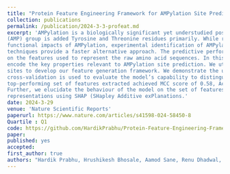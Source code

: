 ```yaml
---
title: "Protein Feature Engineering Framework for AMPylation Site Prediction"
collection: publications
permalink: /publication/2024-3-3-profeat.md
excerpt: 'AMPylation is a biologically significant yet understudied post-translational modification where an adenosine monophosphate
(AMP) group is added Tyrosine and Threonine residues primarily. While recent work has illuminated the prevalence and
functional impacts of AMPylation, experimental identification of AMPylation sites remains challenging. Computational prediction
techniques provide a faster alternative approach. The predictive performance of machine learning models is highly dependent
on the features used to represent the raw amino acid sequences. In this work, we introduce a novel feature extraction pipeline to
encode the key properties relevant to AMPylation site prediction. We utilize a recently published dataset of curated AMPylation
sites to develop our feature generation framework. We demonstrate the utility of our extracted features by training various machine learning classifiers, on various numerical representations of the raw sequences extracted with the help of our framework. 10-fold
cross-validation is used to evaluate the model’s capability to distinguish between AMPylated and non-AMPylated sites. The
top-performing set of features extracted achieved MCC score of 0.58, Accuracy of 0.8, AUC-ROC of 0.85 and F1 score of 0.73.
Further, we elucidate the behaviour of the model on the set of features consisting of monogram and bigram counts for various
representations using SHAP (SHapley Additive exPlanations.'
date: 2024-3-29
venue: 'Nature Scientific Reports'
paperurl: https://www.nature.com/articles/s41598-024-58450-8
Quartile : Q1 
code: https://github.com/HardikPrabhu/Protein-Feature-Engineering-Framework-for-AMPylation-Site-Prediction
paper: 
published: yes
accepted: 
first_author: true
authors: "Hardik Prabhu, Hrushikesh Bhosale, Aamod Sane, Renu Dhadwal, Vigneshwar Ramakrishnan, Jayaraman Valadi"
---
```



    

